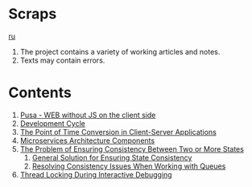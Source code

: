 # Scraps

[ru](ru/README.md)

1. The project contains a variety of working articles and notes.
2. Texts may contain errors.

# Contents  

1. [Pusa - WEB without JS on the client side](ru/pusa.md)
0. [Development Cycle](en/development_cycle.md)
0. [The Point of Time Conversion in Client-Server Applications](ru/timezones.md)
0. [Microservices Architecture Components](ru/msa_components.md)
0. [The Problem of Ensuring Consistency Between Two or More States](ru/state_consistency_problem.md)
    1. [General Solution for Ensuring State Consistency](ru/general_solution_to_the_state_preservation_problem.md)
    0. [Resolving Consistency Issues When Working with Queues](ru/queue_issue_and_resolve.md)
0. [Thread Locking During Interactive Debugging](ru/process_locking_for_debug.md)
